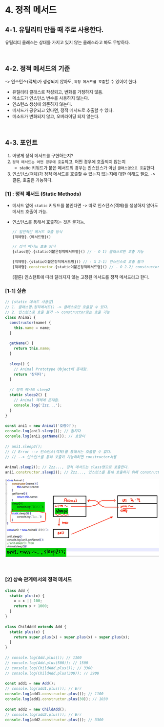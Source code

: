 # 4. 정적 메서드 
## 4-1. 유틸리티 만들 때 주로 사용한다.
유틸리티 클래스는 상태를 가지고 있지 않는 클래스라고 봐도 무방하다.

<br >

## 4-2. 정적 메서드의 기준
-> 인스턴스(객체)가 생성되지 않아도, `특정 메서드를 호출`할 수 있어야 한다.
* 유틸리티 클래스로 작성되고, 변화를 가정하지 않음.
* 메소드가 인스턴스 변수를 사용하지 않는다.
* 인스턴스 생성에 의존하지 않는다.
* 메서드가 공유되고 있다면, 정적 메서드로 추출할 수 있다.
* 메소드가 변화되지 않고, 오버라이딩 되지 않는다.

<br >

## 4-3. 포인트
1. 어떻게 정적 메서드를 구현하는지?
2. `정적 메서드는 어떤 경우에 호출`되고, 어떤 경우에 호출되지 않는지
    * static 키워드가 붙은 메서드의 경우는 인스턴스가 아닌 `클래스명으로 호출`한다.
3. 인스턴스(객체)가 정적 메서드를 호출할 수 있는지 없는지에 대한 이해도 필요.
   -> 결론, 호출은 가능하다.

### [1] : 정적 메서드 (Static Methods)
* 메서드 앞에 `static` 키워드를 붙인다면 -> 따로 인스턴스(객체)를 생성하지 않아도 메서드 호출이 가능.
* 인스턴스를 통해서 호출하는 것은 불가능.

  ```js
  // 일반적인 메서드 호출 방식
  {객체명}.{메서드명}() 
  ```
  
  ```js
  // 정적 메서드 호출 방식
  {class명}.{static이붙은정적메서드명}() // - O 1) 클래스로만 호출 가능

  {객체명}.{static이붙은정적메서드명}() // - X 2-1) 인스턴스로 호출 불가
  {객체명}.constructor.{static이붙은정적메서드명}() // - O 2-2) constructor로 호출 가능
  ```

  (결론) 인스턴트에 따라 달라지지 않는 고정된 메서드를 정적 메서드라고 한다.


### [1-1] 실습

```js
// [static 메서드 사용법]
// 1. 클래스명.정적메서드() -> 클래스로만 호출할 수 있다.
// 2. 인스턴스로 호출 불가 -> constructor로는 호출 가능
class Animal {
  constructor(name) {
    this.name = name;
  }

  getName() {
    return this.name;
  }

  sleep() {
    // Animal Prototype Object에 존재함.
    return '잠자다';
  }

  // 정적 메서드 sleep2
  static sleep2() {
    // Animal 객체에 존재함.
    console.log('Zzz...');
  }
}

const ani1 = new Animal('호랑이');
console.log(ani1.sleep()); // 잠자다
console.log(ani1.getName()); // 호랑이

// ani1.sleep2(); 
// // Error --> 인스턴스(객체)를 통해서는 호출할 수 없다.
// // --> 인스턴스를 통해 호출이 가능하려면 constructor사용

Animal.sleep2(); // Zzz..., 정적 메서드는 class명으로 호출한다.
ani1.constructor.sleep2(); // Zzz..., 인스턴스를 통해 호출하기 위해 constructor사용.
```
<img src="./staticmethod.png">

<br >
<br >
<br >

### [2] 상속 관계에서의 정적 메서드
```js
class Add {
  static plus(x) {
    x = x || 100;
    return x + 1000;
  }
}

class ChildAdd extends Add {
  static plus(x) {
    return super.plus(x) + super.plus(x) + super.plus(x);
  }
}

// console.log(Add.plus()); // 1100
// console.log(Add.plus(500)); // 1500
// console.log(ChildAdd.plus()); // 3300
// console.log(ChildAdd.plus(300)); // 3900

const add1 = new Add();
// console.log(add1.plus()); // Err
console.log(add1.constructor.plus()); // 1100
console.log(add1.constructor.plus(30)); // 1030

const add2 = new ChildAdd();
// console.log(add2.plus()); // Err
console.log(add2.constructor.plus()); // 3300

```
